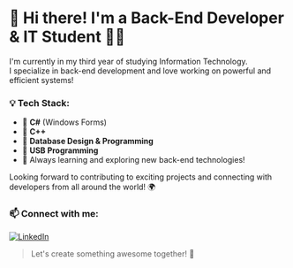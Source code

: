 # 👋 Hi there! I'm a Back-End Developer & IT Student 👨‍💻

I'm currently in my third year of studying Information Technology.  
I specialize in back-end development and love working on powerful and efficient systems!

### 💡 Tech Stack:
- 🔹 **C#** (Windows Forms)
- 🔹 **C++**
- 🔹 **Database Design & Programming**
- 🔹 **USB Programming**
- 🔹 Always learning and exploring new back-end technologies!

Looking forward to contributing to exciting projects and connecting with developers from all around the world! 🌍

### 📫 Connect with me:

[![LinkedIn](https://img.shields.io/badge/LinkedIn-Connect-blue?style=for-the-badge&logo=linkedin)](https://www.linkedin.com/in/osamag-bagah-153680263)

> Let's create something awesome together! 🚀
